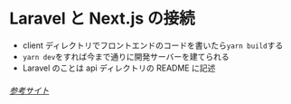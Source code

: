 # Laravel と Next.js の接続

- client ディレクトリでフロントエンドのコードを書いたら`yarn build`する
- `yarn dev`をすれば今まで通りに開発サーバーを建てられる
- Laravel のことは api ディレクトリの README に記述

###### [参考サイト](https://www.webopixel.net/php/1724.html)
